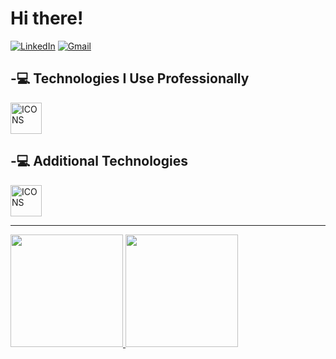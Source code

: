 <div>
  
  # Hi there!  
  [![LinkedIn](https://img.shields.io/badge/LinkedIn-0077B5?style=for-the-badge&logo=linkedin&logoColor=white)](https://www.linkedin.com/in/samuelppaz/)
  [![Gmail](https://img.shields.io/badge/Gmail-D14836?style=for-the-badge&logo=gmail&logoColor=white)](mailto:samuelppaz03@gmail.com)

<div/>

<div>
  
  ## -💻 Technologies I Use Professionally
  <img src="https://skillicons.dev/icons?i=cs,dotnet,azure,git&theme=dark" height="50" alt="ICONS"/>
  
  ## -💻 Additional Technologies
  <img src="https://skillicons.dev/icons?i=java,spring,docker,aws,go,js&theme=dark" height="50" alt="ICONS"/>

</div>

---

<div>
  <a href="https://github.com/SamuelPazz">
    <img height=180 src="https://github-readme-streak-stats.herokuapp.com/?user=SamuelPazz&theme=blue_navy&hide_border=false"/>
    <img height=180 src="https://github-readme-stats.vercel.app/api/top-langs?username=SamuelPazz&layout=compact&langs_count=8&card_width=320&theme=blue_navy"/>
  </a>
</div>


